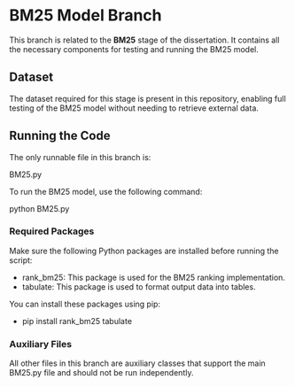 # BM25 Model Branch

This branch is related to the **BM25** stage of the dissertation. It contains all the necessary components for testing and running the BM25 model.

## Dataset

The dataset required for this stage is present in this repository, enabling full testing of the BM25 model without needing to retrieve external data.

## Running the Code

The only runnable file in this branch is:

BM25.py

To run the BM25 model, use the following command:

python BM25.py

### Required Packages

Make sure the following Python packages are installed before running the script:

- rank_bm25: This package is used for the BM25 ranking implementation.
- tabulate: This package is used to format output data into tables.

You can install these packages using pip:

- pip install rank_bm25 tabulate

### Auxiliary Files

All other files in this branch are auxiliary classes that support the main BM25.py file and should not be run independently.
